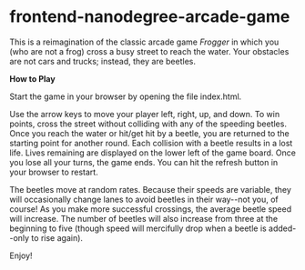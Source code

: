 frontend-nanodegree-arcade-game
===============================

This is a reimagination of the classic arcade game *Frogger* in which you (who
are not a frog) cross a busy street to reach the water.  Your obstacles are not
cars and trucks; instead, they are beetles.

**How to Play**

Start the game in your browser by opening the file index.html.

Use the arrow keys to move your player left, right, up, and down.  To win points,
cross the street without colliding with any of the speeding beetles.  Once you
reach the water or hit/get hit by a beetle, you are returned to the starting
point for another round.  Each collision with a beetle results in a lost life.
Lives remaining are displayed on the lower left of the game board.  Once you
lose all your turns, the game ends.  You can hit the refresh button in your
browser to restart.

The beetles move at random rates.  Because their speeds are variable, they
will occasionally change lanes to avoid beetles in their way--not you, of course!
As you make more successful crossings, the average beetle speed will increase.
The number of beetles will also increase from three at the beginning to five
(though speed will mercifully drop when a beetle is added--only to rise again).

Enjoy!
